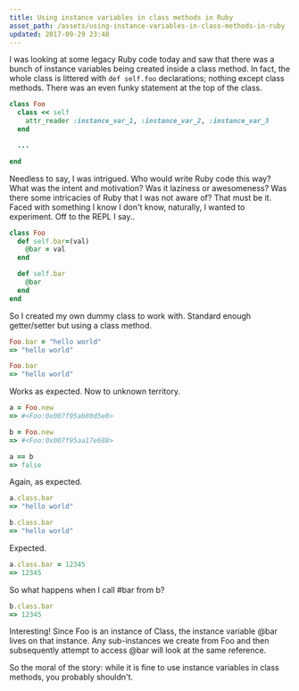 ```yaml
---
title: Using instance variables in class methods in Ruby
asset_path: /assets/using-instance-variables-in-class-methods-in-ruby
updated: 2017-09-29 23:48
---
```


I was looking at some legacy Ruby code today and saw that there was a bunch of instance variables being created inside a class method. In fact, the whole class is littered with `def self.foo` declarations; nothing except class methods. There was an even funky statement at the top of the class.

```Ruby
class Foo
  class << self
    attr_reader :instance_var_1, :instance_var_2, :instance_var_3
  end

  ...

end
```

Needless to say, I was intrigued. Who would write Ruby code this way? What was the intent and motivation? Was it laziness or awesomeness? Was there some intricacies of Ruby that I was not aware of? That must be it. Faced with something I know I don't know, naturally, I wanted to experiment. Off to the REPL I say..

```Ruby
class Foo
  def self.bar=(val)
    @bar = val
  end

  def self.bar
    @bar
  end
end
```

So I created my own dummy class to work with. Standard enough getter/setter but using a class method.

```Ruby
Foo.bar = "hello world"
=> "hello world"

Foo.bar
=> "hello world"
```

Works as expected. Now to unknown territory.

```Ruby
a = Foo.new
=> #<Foo:0x007f95ab80d5e8>

b = Foo.new
=> #<Foo:0x007f95aa17e688>

a == b
=> false
```

Again, as expected.

```Ruby
a.class.bar
=> "hello world"

b.class.bar
=> "hello world"
```

Expected.

```Ruby
a.class.bar = 12345
=> 12345
```

So what happens when I call #bar from b?

```Ruby
b.class.bar
=> 12345
```

Interesting! Since Foo is an instance of Class, the instance variable @bar lives on that instance. Any sub-instances we create from Foo and then subsequently attempt to access @bar will look at the same reference.

So the moral of the story: while it is fine to use instance variables in class methods, you probably shouldn't.
